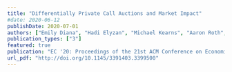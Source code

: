 ```yaml
---
title: "Differentially Private Call Auctions and Market Impact"
#date: 2020-06-12
publishDate: 2020-07-01
authors: ["Emily Diana", "Hadi Elyzan", "Michael Kearns", "Aaron Roth", "Saeed Sharifi-Malvajerdi","Juba Ziani"]
publication_types: ["3"]
featured: true 
publication: "EC '20: Proceedings of the 21st ACM Conference on Economics and Computation"
url_pdf: "http://doi.org/10.1145/3391403.3399500"
---
```


